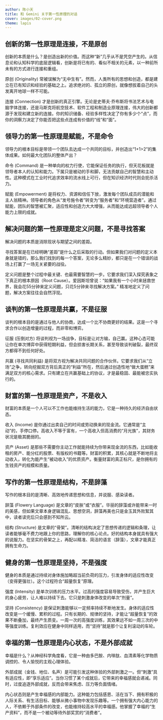 ```yaml
---
author: 陈小天
title: 和 Gemini 关于第一性原理的对话
cover: images/02-cover.png
theme: lapis
---
```


## 创新的第一性原理是连接，不是原创

创新的本质是什么？是创造出新的价值。而这种“新”几乎从不是凭空产生的。从信息论和认知科学的底层逻辑看，创新是将已有的、看似不相关的元素，以一种前所未有的方式进行连接和重组。

原创 (Originality) 常被误解为“无中生有”。然而，人类所有的思想和创造，都是建立在已有知识和经验的基础之上。追求绝对的、孤立的原创，就像想拔着自己的头发离开地球一样不可能。

连接 (Connection) 才是创新的真正引擎。无论是史蒂夫·乔布斯将书法艺术与电脑字体连接，还是马斯克将航空技术、软件工程和制造业原理连接，伟大的创新都源于发现和建立新的连接。你的知识储备、经验多样性决定了你有多少个“点”，而你的洞察力决定了你能否把这些点连成有价值的“线”和“面”。

## 领导力的第一性原理是赋能，不是命令

领导力的根本目标是带领一个团队去达成一个共同的目标，并创造出“1+1>2”的集体成果。如何最大化团队的整体产出？

命令 (Command) 是一种单向的权力行使，它能保证任务的执行，但天花板就是领导者本人的认知和能力。下属只是被动的手和脚，无法贡献自己的智慧和主动性。这种模式在工业时代追求效率的流水线上可行，但在知识经济时代则会扼杀活力。

赋能 (Empowerment) 是将权力、资源和信任下放，激发每个团队成员的潜能和主人翁精神。领导者的角色从“发号施令者”转变为“服务者”和“环境营造者”。通过赋能，团队的智慧被汇聚，适应性和创造力大大增强，从而能达成远超领导者个人能力上限的成就。

## 解决问题的第一性原理是定义问题，不是寻找答案

解决问题的本质是消除现状与期望之间的差距。

寻找答案是在已经明确“差距”是什么之后采取的行动。但如果我们对问题的定义本身就是错的，那么我们找到的每一个答案，无论多么精妙，都只是在一个错误的战场上打赢了一场无关紧要的战役。

定义问题是整个过程中最关键、也最需要智慧的一步。它要求我们深入探究表象之下真正的根本原因（Root Cause）。爱因斯坦曾说：“如果我有一个小时来拯救世界，我会花55分钟来定义问题，只花5分钟来寻找解决方案。” 精准地定义了问题，解决方案往往会自然浮现。

## 谈判的第一性原理是共赢，不是征服

谈判的根本目的是通过与他人的协商，达成一个比不协商更好的结果。这是一个寻求合作以创造增量的过程，而非零和博弈。

征服 (压倒对方) 将谈判视为一场战争，目标是让对方输，自己赢。这种心态可能让你在单次博弈中获得短期利益，但会损害长期关系，甚至导致谈判破裂，最终双方都得不到任何好处。

共赢 (寻找共同利益) 是将双方视为解决共同问题的合作伙伴。它要求我们从“立场”之争，转向挖掘双方背后真正的“利益”所在，然后通过创造性地“做大蛋糕”来满足双方的核心需求。只有建立在共赢基础上的协议，才是最稳固、最能被忠实执行的。

## 财富的第一性原理是资产，不是收入

财富的本质是一个人可以不工作也能维持生活的能力，它是一种持久的经济自由状态。

收入 (Income) 是你通过出卖自己的时间或劳动换来的现金流。它通常是“主动”的，手停口停。高收入不等于富有，一个高收入但高消费的“月光族”，其财务状况是极其脆弱的。

资产 (Asset) 是那些不需要你主动工作就能持续为你带来现金流的东西，比如能收租的房产、能分红的股票、有版权的书籍等。财富的积累，其核心就是不断地将主动收入，转化为能产生“被动收入”的优质资产。衡量财富的真正标尺，是你拥有的生钱资产的规模和质量。

## 写作的第一性原理是结构，不是辞藻

写作的根本目的是清晰、高效地传递思想和信息，并说服、感染读者。

辞藻 (Flowery Language) 是文章的“皮肤”或“衣服”。华丽的辞藻或许能带来一时的美感，但如果文章本身逻辑混乱、思想空洞，辞藻再美也只是金玉其外败絮其中，读者读完后只会感到不知所云。

结构 (Structure) 是文章的“骨架”。清晰的结构决定了思想传递的逻辑和条理，让读者能够毫不费力地跟上你的思路，理解你的核心论点。好的结构本身就具有强大的说服力。在坚实的骨架之上，再配以精准、简洁的语言（辞藻），文章才能真正拥有生命力。

## 健身的第一性原理是坚持，不是强度

健身的本质是通过持续对身体施加略超当前负荷的压力，引发身体的适应性改变（变得更强壮）。这个过程符合“超量恢复”原理。

强度 (Intensity) 是单次训练的压力水平。过高的强度容易导致受伤，并产生巨大的身心疲劳，让人难以持续下去。它只是刺激身体改变的单次“剂量”。

坚持 (Consistency) 是保证刺激能够以一定频率持续不断地发生。身体的适应性改变是一个缓慢、累积的过程。只有长期的、规律的坚持，才能让“超量恢复”的效果不断叠加，最终产生质变。一周一次的高强度训练，其效果远不如一周三次的中等强度训练。复利效应在健身中同样适用，而“坚持”就是那个让复利滚动的车轮。

## 幸福的第一性原理是内心状态，不是外部成就

幸福是什么？从神经科学角度看，它是一种由多巴胺、内啡肽、血清素等化学物质调控的、令人愉悦的主观心理体验。

外部成就（金钱、地位、名声）是可能引发这种体验的外部刺激之一。但“刺激”具有适应性，即“享乐适应”。当你习惯了某个成就后，它带来的幸福感就会递减。同时，过度追逐外部成就，反而会带来焦虑、压力等负面情绪。

内心状态则是产生幸福感的内部能力。这种能力包括感恩、活在当下、拥有积极的人际关系、有生活目标、能够从微小事物中发现乐趣等。一个拥有强大内心能力的人，不依赖于外部条件的改变，也能维持较高水平的幸福感。他掌握了幸福的“生产资料”，而不是一个被动等待外部奖赏的“消费者”。
